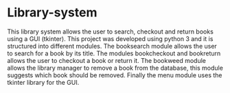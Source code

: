 # Library-system
This library system allows the user to search, checkout and return books using a GUI (tkinter). This project was developed using python 3 and it is structured into different modules. The booksearch module allows the user to search for a book by its title. The modules bookcheckout and bookreturn allows the user to checkout a book or return it. The bookweed module allows the library manager to remove a book from the database, this module suggests which book should be removed. Finally the menu module uses the tkinter library for the GUI.
